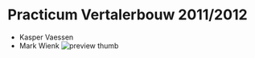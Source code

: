 Practicum Vertalerbouw 2011/2012
================================

* Kasper Vaessen
* Mark Wienk
![preview thumb](http://www.utwente.nl/repository/utwente/dottwente/img/nl/utlogo.229x19.gif)
